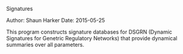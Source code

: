 Signatures

Author: Shaun Harker
Date: 2015-05-25

This program constructs signature databases for DSGRN
(Dynamic Signatures for Genetric Regulatory Networks)
that provide dynamical summaries over all parameters.

